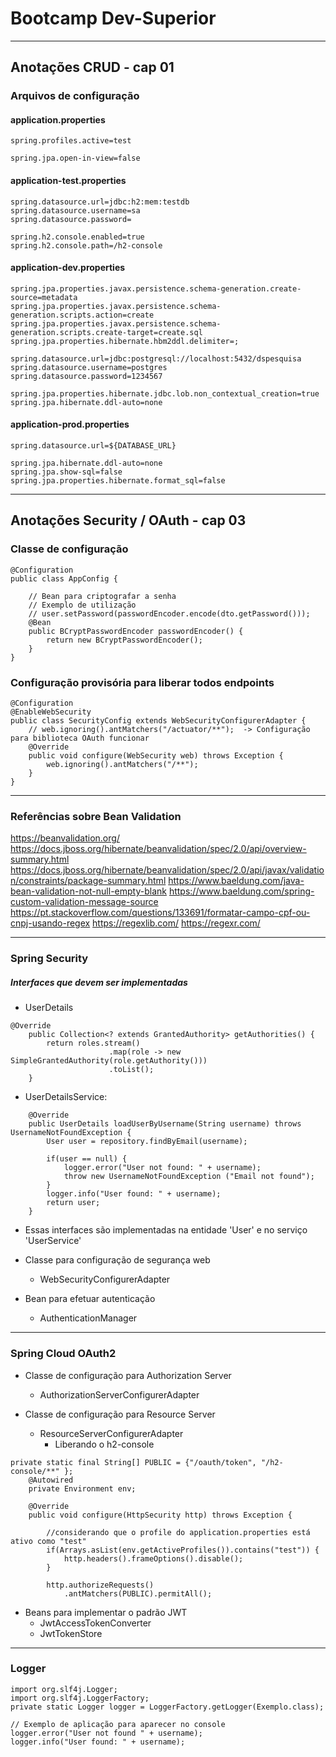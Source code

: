 # Bootcamp Dev-Superior
---

## Anotações CRUD - cap 01

### Arquivos de configuração

#### application.properties
```
spring.profiles.active=test

spring.jpa.open-in-view=false
```

#### application-test.properties
```
spring.datasource.url=jdbc:h2:mem:testdb
spring.datasource.username=sa
spring.datasource.password=

spring.h2.console.enabled=true
spring.h2.console.path=/h2-console
```

#### application-dev.properties
```
spring.jpa.properties.javax.persistence.schema-generation.create-source=metadata
spring.jpa.properties.javax.persistence.schema-generation.scripts.action=create
spring.jpa.properties.javax.persistence.schema-generation.scripts.create-target=create.sql
spring.jpa.properties.hibernate.hbm2ddl.delimiter=;

spring.datasource.url=jdbc:postgresql://localhost:5432/dspesquisa
spring.datasource.username=postgres
spring.datasource.password=1234567

spring.jpa.properties.hibernate.jdbc.lob.non_contextual_creation=true
spring.jpa.hibernate.ddl-auto=none
```

#### application-prod.properties
```
spring.datasource.url=${DATABASE_URL}

spring.jpa.hibernate.ddl-auto=none
spring.jpa.show-sql=false
spring.jpa.properties.hibernate.format_sql=false
```


---
## Anotações Security / OAuth - cap 03
### Classe de configuração
```
@Configuration
public class AppConfig {

	// Bean para criptografar a senha
	// Exemplo de utilização
	// user.setPassword(passwordEncoder.encode(dto.getPassword()));
	@Bean
	public BCryptPasswordEncoder passwordEncoder() {
		return new BCryptPasswordEncoder();
	}
}
```
### Configuração provisória para liberar todos endpoints
```
@Configuration
@EnableWebSecurity
public class SecurityConfig extends WebSecurityConfigurerAdapter {
	// web.ignoring().antMatchers("/actuator/**");  -> Configuração para biblioteca OAuth funcionar
	@Override
	public void configure(WebSecurity web) throws Exception {
		web.ignoring().antMatchers("/**");
	}
}
```
---
### Referências sobre Bean Validation

https://beanvalidation.org/
https://docs.jboss.org/hibernate/beanvalidation/spec/2.0/api/overview-summary.html
https://docs.jboss.org/hibernate/beanvalidation/spec/2.0/api/javax/validation/constraints/package-summary.html
https://www.baeldung.com/java-bean-validation-not-null-empty-blank
https://www.baeldung.com/spring-custom-validation-message-source
https://pt.stackoverflow.com/questions/133691/formatar-campo-cpf-ou-cnpj-usando-regex
https://regexlib.com/
https://regexr.com/

---
### Spring Security

##### Interfaces que devem ser implementadas
* UserDetails
	
```
@Override
	public Collection<? extends GrantedAuthority> getAuthorities() {
		return roles.stream()
                      .map(role -> new SimpleGrantedAuthority(role.getAuthority()))
                      .toList();
	} 
```

* UserDetailsService:

    
```
	@Override
	public UserDetails loadUserByUsername(String username) throws UsernameNotFoundException {
		User user = repository.findByEmail(username);
		
		if(user == null) {
			logger.error("User not found: " + username);
			throw new UsernameNotFoundException ("Email not found");
		}
		logger.info("User found: " + username);
		return user;
	}
```

* Essas interfaces são implementadas na entidade 'User' e no serviço 'UserService'

* Classe para configuração de segurança web
	* WebSecurityConfigurerAdapter

* Bean para efetuar autenticação
	* AuthenticationManager
---
### Spring Cloud OAuth2
* Classe de configuração para Authorization Server
	* AuthorizationServerConfigurerAdapter

* Classe de configuração para Resource Server
	* ResourceServerConfigurerAdapter
		* Liberando o h2-console

```
private static final String[] PUBLIC = {"/oauth/token", "/h2-console/**" };
	@Autowired
	private Environment env;

	@Override
	public void configure(HttpSecurity http) throws Exception {
		
		//considerando que o profile do application.properties está ativo como "test"
		if(Arrays.asList(env.getActiveProfiles()).contains("test")) {
			http.headers().frameOptions().disable();
		}
		
		http.authorizeRequests()
			.antMatchers(PUBLIC).permitAll();
```

* Beans para implementar o padrão JWT
	* JwtAccessTokenConverter
	* JwtTokenStore

---
### Logger
```
import org.slf4j.Logger;
import org.slf4j.LoggerFactory;
private static Logger logger = LoggerFactory.getLogger(Exemplo.class);

// Exemplo de aplicação para aparecer no console
logger.error("User not found " + username);
logger.info("User found: " + username);
```
